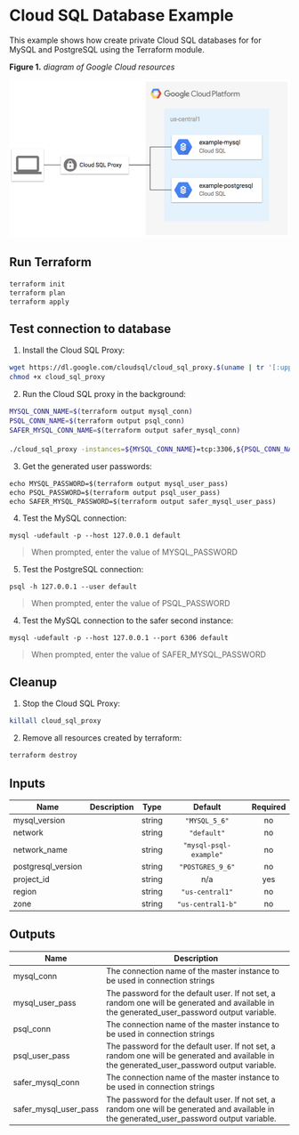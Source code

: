 # Cloud SQL Database Example

This example shows how create private Cloud SQL databases for for MySQL and PostgreSQL using the Terraform module.

**Figure 1.** *diagram of Google Cloud resources*

![architecture diagram](./diagram.png)

## Run Terraform

```
terraform init
terraform plan
terraform apply
```

## Test connection to database

1. Install the Cloud SQL Proxy:

```bash
wget https://dl.google.com/cloudsql/cloud_sql_proxy.$(uname | tr '[:upper:]' '[:lower:]').amd64 -O cloud_sql_proxy
chmod +x cloud_sql_proxy
```

2. Run the Cloud SQL proxy in the background:

```bash
MYSQL_CONN_NAME=$(terraform output mysql_conn)
PSQL_CONN_NAME=$(terraform output psql_conn)
SAFER_MYSQL_CONN_NAME=$(terraform output safer_mysql_conn)

./cloud_sql_proxy -instances=${MYSQL_CONN_NAME}=tcp:3306,${PSQL_CONN_NAME}=tcp:5432,${MYSQL_CONN_NAME}=tcp:6306 &
```

3. Get the generated user passwords:

```
echo MYSQL_PASSWORD=$(terraform output mysql_user_pass)
echo PSQL_PASSWORD=$(terraform output psql_user_pass)
echo SAFER_MYSQL_PASSWORD=$(terraform output safer_mysql_user_pass)
```

4. Test the MySQL connection:

```
mysql -udefault -p --host 127.0.0.1 default
```

> When prompted, enter the value of MYSQL_PASSWORD

5. Test the PostgreSQL connection:

```
psql -h 127.0.0.1 --user default
```

> When prompted, enter the value of PSQL_PASSWORD

4. Test the MySQL connection to the safer second instance:

```
mysql -udefault -p --host 127.0.0.1 --port 6306 default
```

> When prompted, enter the value of SAFER_MYSQL_PASSWORD

## Cleanup

1. Stop the Cloud SQL Proxy:

```bash
killall cloud_sql_proxy
```

2. Remove all resources created by terraform:

```bash
terraform destroy
```

<!-- BEGINNING OF PRE-COMMIT-TERRAFORM DOCS HOOK -->
## Inputs

| Name | Description | Type | Default | Required |
|------|-------------|:----:|:-----:|:-----:|
| mysql\_version |  | string | `"MYSQL_5_6"` | no |
| network |  | string | `"default"` | no |
| network\_name |  | string | `"mysql-psql-example"` | no |
| postgresql\_version |  | string | `"POSTGRES_9_6"` | no |
| project\_id |  | string | n/a | yes |
| region |  | string | `"us-central1"` | no |
| zone |  | string | `"us-central1-b"` | no |

## Outputs

| Name | Description |
|------|-------------|
| mysql\_conn | The connection name of the master instance to be used in connection strings |
| mysql\_user\_pass | The password for the default user. If not set, a random one will be generated and available in the generated_user_password output variable. |
| psql\_conn | The connection name of the master instance to be used in connection strings |
| psql\_user\_pass | The password for the default user. If not set, a random one will be generated and available in the generated_user_password output variable. |
| safer\_mysql\_conn | The connection name of the master instance to be used in connection strings |
| safer\_mysql\_user\_pass | The password for the default user. If not set, a random one will be generated and available in the generated_user_password output variable. |

<!-- END OF PRE-COMMIT-TERRAFORM DOCS HOOK -->
